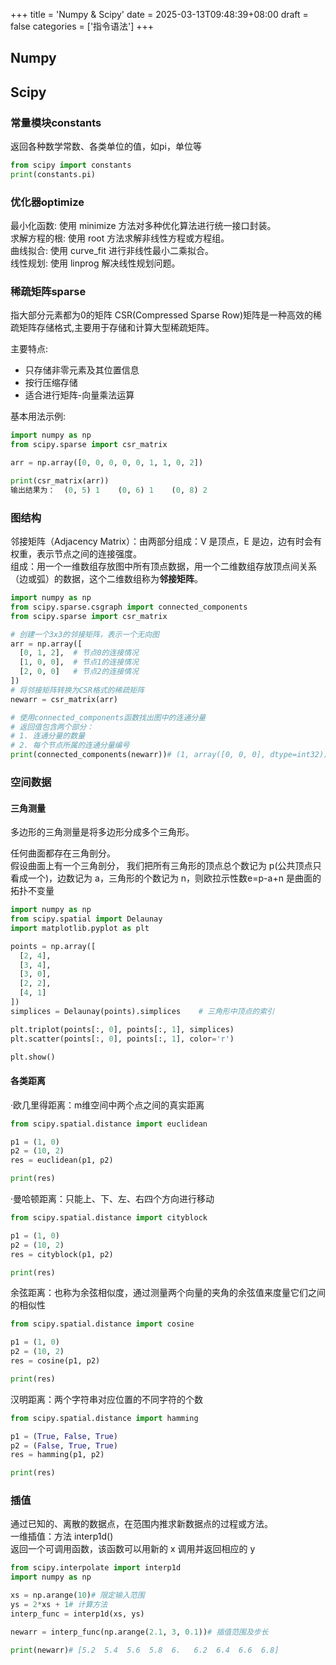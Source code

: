 +++
title = 'Numpy & Scipy'
date = 2025-03-13T09:48:39+08:00
draft = false
categories = ['指令语法']
+++

## Numpy


## Scipy
### 常量模块constants
返回各种数学常数、各类单位的值，如pi，单位等
```python
from scipy import constants
print(constants.pi)
```

### 优化器optimize
最小化函数: 使用 minimize 方法对多种优化算法进行统一接口封装。  
求解方程的根: 使用 root 方法求解非线性方程或方程组。  
曲线拟合: 使用 curve_fit 进行非线性最小二乘拟合。  
线性规划: 使用 linprog 解决线性规划问题。  

### 稀疏矩阵sparse
指大部分元素都为0的矩阵
CSR(Compressed Sparse Row)矩阵是一种高效的稀疏矩阵存储格式,主要用于存储和计算大型稀疏矩阵。

主要特点:
- 只存储非零元素及其位置信息
- 按行压缩存储
- 适合进行矩阵-向量乘法运算

基本用法示例:
```python
import numpy as np
from scipy.sparse import csr_matrix

arr = np.array([0, 0, 0, 0, 0, 1, 1, 0, 2])

print(csr_matrix(arr))
输出结果为：  (0, 5) 1    (0, 6) 1    (0, 8) 2
```

### 图结构
邻接矩阵（Adjacency Matrix）：由两部分组成：V 是顶点，E 是边，边有时会有权重，表示节点之间的连接强度。  
组成：用一个一维数组存放图中所有顶点数据，用一个二维数组存放顶点间关系（边或弧）的数据，这个二维数组称为**邻接矩阵**。

```python
import numpy as np
from scipy.sparse.csgraph import connected_components
from scipy.sparse import csr_matrix

# 创建一个3x3的邻接矩阵，表示一个无向图
arr = np.array([
  [0, 1, 2],  # 节点0的连接情况
  [1, 0, 0],  # 节点1的连接情况
  [2, 0, 0]   # 节点2的连接情况
])
# 将邻接矩阵转换为CSR格式的稀疏矩阵
newarr = csr_matrix(arr)

# 使用connected_components函数找出图中的连通分量
# 返回值包含两个部分：
# 1. 连通分量的数量
# 2. 每个节点所属的连通分量编号
print(connected_components(newarr))# (1, array([0, 0, 0], dtype=int32))
```

### 空间数据
#### 三角测量
多边形的三角测量是将多边形分成多个三角形。  

任何曲面都存在三角剖分。  
假设曲面上有一个三角剖分， 我们把所有三角形的顶点总个数记为 p(公共顶点只看成一个)，边数记为 a，三角形的个数记为 n，则欧拉示性数e=p-a+n 是曲面的拓扑不变量
```python
import numpy as np
from scipy.spatial import Delaunay
import matplotlib.pyplot as plt

points = np.array([
  [2, 4],
  [3, 4],
  [3, 0],
  [2, 2],
  [4, 1]
])
simplices = Delaunay(points).simplices    # 三角形中顶点的索引

plt.triplot(points[:, 0], points[:, 1], simplices)
plt.scatter(points[:, 0], points[:, 1], color='r')

plt.show()
```

#### 各类距离
·欧几里得距离：m维空间中两个点之间的真实距离
```python
from scipy.spatial.distance import euclidean

p1 = (1, 0)
p2 = (10, 2)
res = euclidean(p1, p2)

print(res)
```

·曼哈顿距离：只能上、下、左、右四个方向进行移动
```python
from scipy.spatial.distance import cityblock

p1 = (1, 0)
p2 = (10, 2)
res = cityblock(p1, p2)

print(res)
```
余弦距离：也称为余弦相似度，通过测量两个向量的夹角的余弦值来度量它们之间的相似性
```python
from scipy.spatial.distance import cosine

p1 = (1, 0)
p2 = (10, 2)
res = cosine(p1, p2)

print(res)
```
汉明距离：两个字符串对应位置的不同字符的个数
```python
from scipy.spatial.distance import hamming

p1 = (True, False, True)
p2 = (False, True, True)
res = hamming(p1, p2)

print(res)
```


### 插值
通过已知的、离散的数据点，在范围内推求新数据点的过程或方法。  
一维插值：方法 interp1d()  
返回一个可调用函数，该函数可以用新的 x 调用并返回相应的 y
```python
from scipy.interpolate import interp1d
import numpy as np

xs = np.arange(10)# 限定输入范围
ys = 2*xs + 1# 计算方法
interp_func = interp1d(xs, ys)

newarr = interp_func(np.arange(2.1, 3, 0.1))# 插值范围及步长

print(newarr)# [5.2  5.4  5.6  5.8  6.   6.2  6.4  6.6  6.8]
```